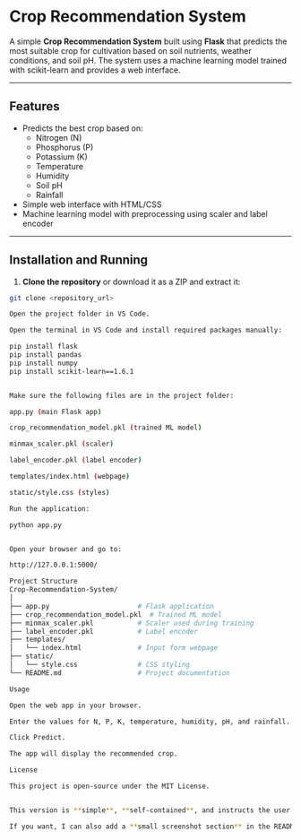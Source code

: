 # Crop Recommendation System

A simple **Crop Recommendation System** built using **Flask** that predicts the most suitable crop for cultivation based on soil nutrients, weather conditions, and soil pH. The system uses a machine learning model trained with scikit-learn and provides a web interface.

---

## Features

- Predicts the best crop based on:
  - Nitrogen (N)
  - Phosphorus (P)
  - Potassium (K)
  - Temperature
  - Humidity
  - Soil pH
  - Rainfall
- Simple web interface with HTML/CSS
- Machine learning model with preprocessing using scaler and label encoder

---

## Installation and Running

1. **Clone the repository** or download it as a ZIP and extract it:
```bash
git clone <repository_url>

Open the project folder in VS Code.

Open the terminal in VS Code and install required packages manually:

pip install flask
pip install pandas
pip install numpy
pip install scikit-learn==1.6.1


Make sure the following files are in the project folder:

app.py (main Flask app)

crop_recommendation_model.pkl (trained ML model)

minmax_scaler.pkl (scaler)

label_encoder.pkl (label encoder)

templates/index.html (webpage)

static/style.css (styles)

Run the application:

python app.py


Open your browser and go to:

http://127.0.0.1:5000/

Project Structure
Crop-Recommendation-System/
│
├── app.py                      # Flask application
├── crop_recommendation_model.pkl  # Trained ML model
├── minmax_scaler.pkl           # Scaler used during training
├── label_encoder.pkl           # Label encoder
├── templates/
│   └── index.html              # Input form webpage
├── static/
│   └── style.css               # CSS styling
└── README.md                   # Project documentation

Usage

Open the web app in your browser.

Enter the values for N, P, K, temperature, humidity, pH, and rainfall.

Click Predict.

The app will display the recommended crop.

License

This project is open-source under the MIT License.


This version is **simple**, **self-contained**, and instructs the user to manually install the dependencies in the VS Code terminal.  

If you want, I can also add a **small screenshot section** in the README to make it more user-friendly. Do you want me to add that?
